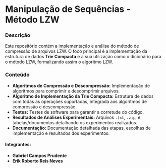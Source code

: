 # Manipulação de Sequências - Método LZW

### Descrição
Este repositório contém a implementação e análise do método de compressão de arquivos LZW. O foco principal é a implementação da estrutura de dados **Trie Compacta** e a sua utilização como o dicionário para o método LZW, formalizando assim o algoritmo LZW.

### Conteúdo
- **Algoritmos de Compressão e Descompressão:** Implementação de algoritmos para comprimir e descomprimir arquivos.
- **Algoritmo de Implementação da Trie Compacta:** Estrutura de dados com todas as operações suportadas, integrada aos algoritmos de compressão e descompressão.
- **Testes:** Testes de software para garantir a corretude do código.
- **Resultados de Análises Experimentais:** Arquivos `.txt`, `.zip`, e tabelas/documentos detalhando os experimentos realizados.
- **Documentação:** Documentação detalhada das etapas, escolhas de implementação e resultados dos experimentos.

#### Integrantes:
- **Gabriel Campos Prudente**  
- **Erik Roberto Reis Neves**
